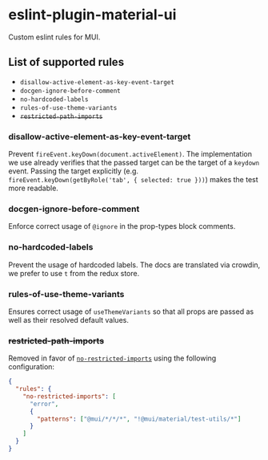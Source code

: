 # eslint-plugin-material-ui

Custom eslint rules for MUI.

## List of supported rules

- `disallow-active-element-as-key-event-target`
- `docgen-ignore-before-comment`
- `no-hardcoded-labels`
- `rules-of-use-theme-variants`
- ~~`restricted-path-imports`~~

### disallow-active-element-as-key-event-target

Prevent `fireEvent.keyDown(document.activeElement)`. The implementation
we use already verifies that the passed target can be the target of a
`keydown` event. Passing the target explicitly (e.g. `fireEvent.keyDown(getByRole('tab', { selected: true }))`) makes the test more readable.

### docgen-ignore-before-comment

Enforce correct usage of `@ignore` in the prop-types block comments.

### no-hardcoded-labels

Prevent the usage of hardcoded labels.
The docs are translated via crowdin, we prefer to use `t` from the redux store.

### rules-of-use-theme-variants

Ensures correct usage of `useThemeVariants` so that all props are passed as well
as their resolved default values.

### ~~restricted-path-imports~~

Removed in favor of [`no-restricted-imports`](https://eslint.org/docs/latest/rules/no-restricted-imports) using the following configuration:

```json
{
  "rules": {
    "no-restricted-imports": [
      "error",
      {
        "patterns": ["@mui/*/*/*", "!@mui/material/test-utils/*"]
      }
    ]
  }
}
```

